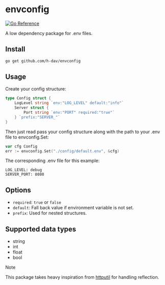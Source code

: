 # envconfig

[![Go Reference](https://pkg.go.dev/badge/github.com/h-dav/envconfig.svg)](https://pkg.go.dev/github.com/h-dav/envconfig)

A low dependency package for .env files.

## Install

```bash
go get github.com/h-dav/envconfig
```

## Usage

Create your config structure:

```go
type Config struct {
    LogLevel string `env:"LOG_LEVEL" default:"info"`
    Server struct {
        Port string `env:"PORT" required:"true"`
    } `prefix:"SERVER_"`
}
```

Then just read pass your config structure along with the path to your .env file to envconfig.Set:

```go
var cfg Config
err := envconfig.Set("./config/default.env", &cfg)
```

The corresponding .env file for this example:

```env
LOG_LEVEL: debug
SERVER_PORT: 8080
```

## Options

- `required`: `true` or `false`
- `default`: Fall back value if environment variable is not set.
- `prefix`: Used for nested structures.

## Supported data types

- string
- int
- float
- bool

> [!NOTE]
> This package takes heavy inspiration from [httputil](https://github.com/nickbryan/httputil) for handling reflection.
